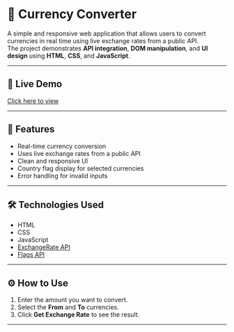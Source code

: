 # 💱 Currency Converter

A simple and responsive web application that allows users to convert currencies in real time using live exchange rates from a public API.  
The project demonstrates **API integration**, **DOM manipulation**, and **UI design** using **HTML**, **CSS**, and **JavaScript**.

---

## 🔗 Live Demo  
[Click here to view](https://azmatali957643.github.io/currencyconverter.github.io/)

---

## 📌 Features  
- Real-time currency conversion  
- Uses live exchange rates from a public API  
- Clean and responsive UI  
- Country flag display for selected currencies  
- Error handling for invalid inputs  

---

## 🛠️ Technologies Used  
- HTML  
- CSS  
- JavaScript  
- [ExchangeRate API](https://www.exchangerate-api.com/)  
- [Flags API](https://flagsapi.com/)  

---

## ⚙️ How to Use  
1. Enter the amount you want to convert.  
2. Select the **From** and **To** currencies.  
3. Click **Get Exchange Rate** to see the result.  

---

